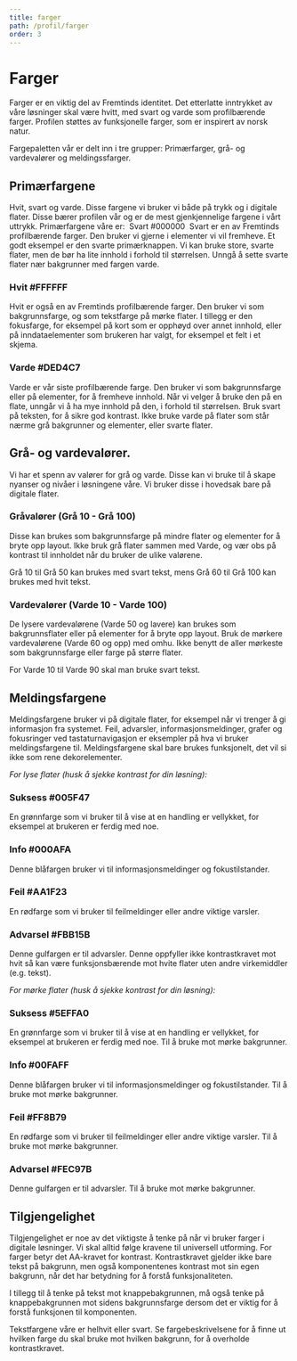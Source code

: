 ```yaml
---
title: farger
path: /profil/farger
order: 3
---
```


# Farger

Farger er en viktig del av Fremtinds identitet. Det etterlatte inntrykket av våre løsninger skal være hvitt, med svart og varde som profilbærende farger. Profilen støttes av funksjonelle farger, som er inspirert av norsk natur. 

Fargepaletten vår er delt inn i tre grupper: Primærfarger, grå- og vardevalører og meldingssfarger. 

## Primærfargene
Hvit, svart og varde. Disse fargene vi bruker vi både på trykk og i digitale flater. Disse bærer profilen vår og er de mest gjenkjennelige fargene i vårt uttrykk. Primærfargene våre er:  Svart #000000  Svart er en av Fremtinds profilbærende farger. Den bruker vi gjerne i elementer vi vil fremheve. Et godt eksempel er den svarte primærknappen. Vi kan bruke store, svarte flater, men de bør ha lite innhold i forhold til størrelsen. Unngå å sette svarte flater nær bakgrunner med fargen varde.

### Hvit #FFFFFF 
Hvit er også en av Fremtinds profilbærende farger. Den bruker vi som bakgrunnsfarge, og som tekstfarge på mørke flater. I tillegg er den fokusfarge, for eksempel på kort som er opphøyd over annet innhold, eller på inndataelementer som brukeren har valgt, for eksempel et felt i et skjema.

### Varde #DED4C7 
Varde er vår siste profilbærende farge. Den bruker vi som bakgrunnsfarge eller på elementer, for å fremheve innhold. Når vi velger å bruke den på en flate, unngår vi å ha mye innhold på den, i forhold til størrelsen. Bruk svart på teksten, for å sikre god kontrast. Ikke bruke varde på flater som står nærme grå bakgrunner og elementer, eller svarte flater.

## Grå- og vardevalører. 
Vi har et spenn av valører for grå og varde. Disse kan vi bruke til å skape nyanser og nivåer i løsningene våre. Vi bruker disse i hovedsak bare på digitale flater.

### Gråvalører (Grå 10 - Grå 100)
Disse kan brukes som bakgrunnsfarge på mindre flater og elementer for å bryte opp layout. Ikke bruk grå flater sammen med Varde, og vær obs på kontrast til innholdet når du bruker de ulike valørene. 

Grå 10 til Grå 50 kan brukes med svart tekst, mens Grå 60 til Grå 100 kan brukes med hvit tekst.

### Vardevalører (Varde 10 - Varde 100)
De lysere vardevalørene (Varde 50 og lavere) kan brukes som bakgrunnsflater eller på elementer for å bryte opp layout. Bruk de mørkere vardevalørene (Varde 60 og opp) med omhu. Ikke benytt de aller mørkeste som bakgrunnsfarge eller farge på større flater.

For Varde 10 til Varde 90 skal man bruke svart tekst.

## Meldingsfargene
Meldingsfargene bruker vi på digitale flater, for eksempel når vi trenger å gi informasjon fra systemet. Feil, advarsler, informasjonsmeldinger, grafer og fokusringer ved tastaturnavigasjon er eksempler på hva vi bruker meldingsfargene til.  Meldingsfargene skal bare brukes funksjonelt, det vil si ikke som rene dekorelementer.

_For lyse flater (husk å sjekke kontrast for din løsning):_

### Suksess #005F47
En grønnfarge som vi bruker til å vise at en handling er vellykket, for eksempel at brukeren er ferdig med noe.

### Info #000AFA
Denne blåfargen bruker vi til informasjonsmeldinger og fokustilstander.

### Feil #AA1F23
En rødfarge som vi bruker til feilmeldinger eller andre viktige varsler.

### Advarsel #FBB15B
Denne gulfargen er til advarsler. Denne oppfyller ikke kontrastkravet mot hvit så kan være funksjonsbærende mot hvite flater uten andre virkemiddler (e.g. tekst).

_For mørke flater (husk å sjekke kontrast for din løsning):_

### Suksess #5EFFA0
En grønnfarge som vi bruker til å vise at en handling er vellykket, for eksempel at brukeren er ferdig med noe. Til å bruke mot mørke bakgrunner.

### Info #00FAFF
Denne blåfargen bruker vi til informasjonsmeldinger og fokustilstander. Til å bruke mot mørke bakgrunner.

### Feil #FF8B79
En rødfarge som vi bruker til feilmeldinger eller andre viktige varsler. Til å bruke mot mørke bakgrunner.

### Advarsel #FEC97B
Denne gulfargen er til advarsler. Til å bruke mot mørke bakgrunner.

## Tilgjengelighet
Tilgjengelighet er noe av det viktigste å tenke på når vi bruker farger i digitale løsninger. Vi skal alltid følge kravene til universell utforming. For farger betyr det AA-kravet for kontrast. Kontrastkravet gjelder ikke bare tekst på bakgrunn, men også komponentenes kontrast mot sin egen bakgrunn, når det har betydning for å forstå funksjonaliteten.

I tillegg til å tenke på tekst mot knappebakgrunnen, må også tenke på knappebakgrunnen mot sidens bakgrunnsfarge dersom det er viktig for å forstå funksjonen til komponenten.

Tekstfargene våre er helhvit eller svart. Se fargebeskrivelsene for å finne ut hvilken farge du skal bruke mot hvilken bakgrunn, for å overholde kontrastkravet.
